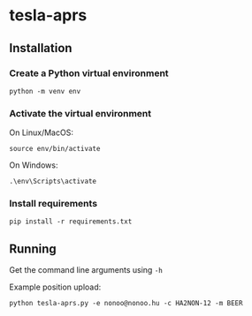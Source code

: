 # tesla-aprs

## Installation

### Create a Python virtual environment

```
python -m venv env
```

### Activate the virtual environment

On Linux/MacOS:

```
source env/bin/activate
```

On Windows:

```
.\env\Scripts\activate
```

### Install requirements

```
pip install -r requirements.txt
```

## Running

Get the command line arguments using `-h`

Example position upload:

```
python tesla-aprs.py -e nonoo@nonoo.hu -c HA2NON-12 -m BEER
```
